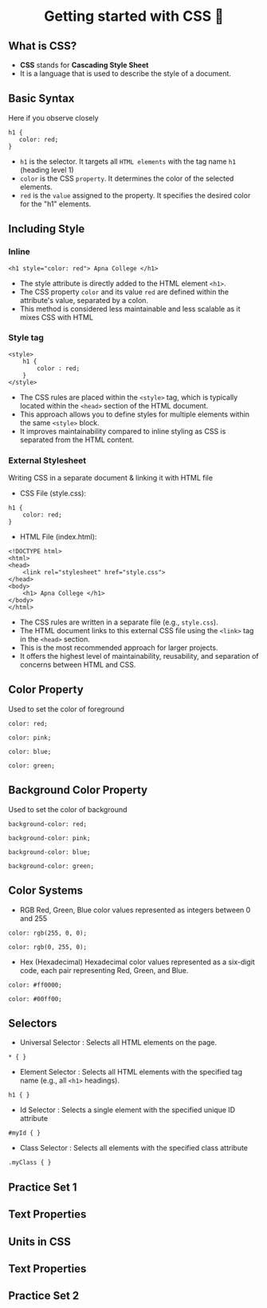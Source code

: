 <h1 align="center"> Getting started with CSS 🚀</h1>

## What is CSS?
- **CSS** stands for **Cascading Style Sheet**
- It is a language that is used to describe the style of a document.

## Basic Syntax
Here if you observe closely 
```
h1 {
   color: red;
}
```
- ```h1``` is the selector. It targets all ```HTML elements``` with the tag name ```h1``` (heading level 1)
- ```color``` is the CSS ```property```. It determines the color of the selected elements.
- ```red``` is the ```value``` assigned to the property. It specifies the desired color for the "h1" elements.


## Including Style
### Inline
``` 
<h1 style="color: red"> Apna College </h1>
```
- The style attribute is directly added to the HTML element ```<h1>```.
- The CSS property ```color``` and its value ```red```  are defined within the attribute's value, separated by a colon.
- This method is considered less maintainable and less scalable as it mixes CSS with HTML
### Style tag
```
<style>
    h1 {
        color : red;
    } 
</style>
```
- The CSS rules are placed within the ```<style>``` tag, which is typically located within the ```<head>``` section of the HTML document.
- This approach allows you to define styles for multiple elements within the same ```<style>``` block.
- It improves maintainability compared to inline styling as CSS is separated from the HTML content.
### External Stylesheet
Writing CSS in a separate document & linking it with HTML file
- CSS File (style.css):
```
h1 {
    color: red;
}
```
- HTML File (index.html):
```
<!DOCTYPE html>
<html>
<head>
    <link rel="stylesheet" href="style.css"> 
</head>
<body>
    <h1> Apna College </h1>
</body>
</html>
```
- The CSS rules are written in a separate file (e.g., ```style.css```).
- The HTML document links to this external CSS file using the ```<link>``` tag in the ```<head>``` section.
- This is the most recommended approach for larger projects.
- It offers the highest level of maintainability, reusability, and separation of concerns between HTML and CSS.

## Color Property
Used to set the color of foreground
```
color: red;

color: pink;

color: blue;

color: green;
```

## Background Color Property
Used to set the color of background
```
background-color: red;

background-color: pink;

background-color: blue;

background-color: green;
```

## Color Systems
- RGB 
Red, Green, Blue color values represented as integers between 0 and 255
```
color: rgb(255, 0, 0);

color: rgb(0, 255, 0);
```
- Hex (Hexadecimal)
Hexadecimal color values represented as a six-digit code, each pair representing Red, Green, and Blue.
```
color: #ff0000;

color: #00ff00;
```
## Selectors
- Universal Selector : Selects all HTML elements on the page.
```
* { }
```
- Element Selector : Selects all HTML elements with the specified tag name (e.g., all ```<h1>``` headings).
```
h1 { }
```
- Id Selector : Selects a single element with the specified unique ID attribute
```
#myId { }
```
- Class Selector : Selects all elements with the specified class attribute
```
.myClass { }
```

## Practice Set 1
## Text Properties
## Units in CSS
## Text Properties
## Practice Set 2
